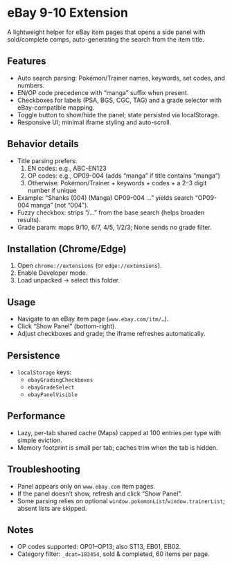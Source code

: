 # eBay 9-10 Extension

A lightweight helper for eBay item pages that opens a side panel with sold/complete comps, auto-generating the search from the item title.

## Features

- Auto search parsing: Pokémon/Trainer names, keywords, set codes, and numbers.
- EN/OP code precedence with “manga” suffix when present.
- Checkboxes for labels (PSA, BGS, CGC, TAG) and a grade selector with eBay-compatible mapping.
- Toggle button to show/hide the panel; state persisted via localStorage.
- Responsive UI; minimal iframe styling and auto-scroll.

## Behavior details

- Title parsing prefers:
  1. EN codes: e.g., ABC-EN123
  2. OP codes: e.g., OP09-004 (adds “manga” if title contains “manga”)
  3. Otherwise: Pokémon/Trainer + keywords + codes + a 2–3 digit number if unique
- Example: “Shanks (004) (Manga) OP09-004 …” yields search “OP09-004 manga” (not “004”).
- Fuzzy checkbox: strips “/…” from the base search (helps broaden results).
- Grade param: maps 9/10, 6/7, 4/5, 1/2/3; None sends no grade filter.

## Installation (Chrome/Edge)

1. Open `chrome://extensions` (or `edge://extensions`).
2. Enable Developer mode.
3. Load unpacked → select this folder.

## Usage

- Navigate to an eBay item page (`www.ebay.com/itm/…`).
- Click “Show Panel” (bottom-right).
- Adjust checkboxes and grade; the iframe refreshes automatically.

## Persistence

- `localStorage` keys:
  - `ebayGradingCheckboxes`
  - `ebayGradeSelect`
  - `ebayPanelVisible`

## Performance

- Lazy, per-tab shared cache (Maps) capped at 100 entries per type with simple eviction.
- Memory footprint is small per tab; caches trim when the tab is hidden.

## Troubleshooting

- Panel appears only on `www.ebay.com` item pages.
- If the panel doesn’t show, refresh and click “Show Panel”.
- Some parsing relies on optional `window.pokemonList`/`window.trainerList`; absent lists are skipped.

## Notes

- OP codes supported: OP01–OP13; also ST13, EB01, EB02.
- Category filter: `_dcat=183454`, sold & completed, 60 items per page.
